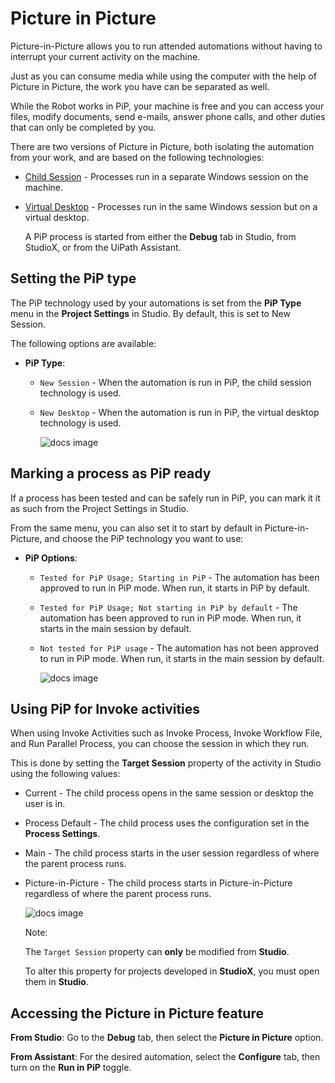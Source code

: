 # Picture in Picture

Picture-in-Picture allows you to run attended automations without having to interrupt your current activity on the machine.

Just as you can consume media while using the computer with the help of Picture in Picture, the work you have can be separated
as well.

While the Robot works in PiP, your machine is free and you can access your files, modify documents, send e-mails, answer phone
calls, and other duties that can only be completed by you.

There are two versions of Picture in Picture, both isolating the automation from your work, and are based on the following
technologies:

* [Child Session](/assistant/standalone/2023.10/user-guide/pip-child-session) - Processes run in a separate Windows session on the machine.
* [Virtual Desktop](/assistant/standalone/2023.10/user-guide/pip-virtual-desktop) - Processes run in the same Windows session but on a virtual desktop.

  A PiP process is started from either the **Debug** tab in Studio, from StudioX, or from the UiPath Assistant.

## Setting the PiP type

The PiP technology used by your automations is set from the **PiP Type** menu in the **Project Settings** in Studio. By default, this is set to New Session.

The following options are available:

* **PiP Type**:

  + `New Session` - When the automation is run in PiP, the child session technology is used.
  + `New Desktop` - When the automation is run in PiP, the virtual desktop technology is used.

    ![docs image](https://docs.uipath.com/api/binary/assistant/2/478603/102623)

## Marking a process as PiP ready

If a process has been tested and can be safely run in PiP, you can mark it it as such from the Project Settings in Studio.

From the same menu, you can also set it to start by default in Picture-in-Picture, and choose the PiP technology you want
to use:

* **PiP Options**:

  + `Tested for PiP Usage; Starting in PiP` - The automation has been approved to run in PiP mode. When run, it starts in PiP by default.
  + `Tested for PiP Usage; Not starting in PiP by default` - The automation has been approved to run in PiP mode. When run, it starts in the main session by default.
  + `Not tested for PiP usage` - The automation has not been approved to run in PiP mode. When run, it starts in the main session by default.

    ![docs image](https://docs.uipath.com/api/binary/assistant/2/478603/102180)

## Using PiP for Invoke activities

When using Invoke Activities such as Invoke Process, Invoke Workflow File, and Run Parallel Process, you can choose the session in which they run.

This is done by setting the **Target Session** property of the activity in Studio using the following values:

* Current - The child process opens in the same session or desktop the user is in.
* Process Default - The child process uses the configuration set in the **Process Settings**.
* Main - The child process starts in the user session regardless of where the parent process runs.
* Picture-in-Picture - The child process starts in Picture-in-Picture regardless of where the parent process runs.

  ![docs image](https://docs.uipath.com/api/binary/assistant/2/478603/102184)

  Note:

  The `Target Session` property can **only** be modified from **Studio**.

  To alter this property for projects developed in **StudioX**, you must open them in **Studio**.

## Accessing the Picture in Picture feature

**From Studio**: Go to the **Debug** tab, then select the **Picture in Picture** option.

**From Assistant**: For the desired automation, select the **Configure** tab, then turn on the **Run in PiP** toggle.